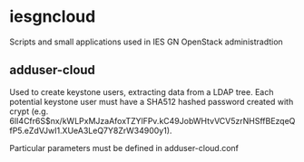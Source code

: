 # iesgncloud

Scripts and small applications used in IES GN OpenStack administradtion

## adduser-cloud

Used to create keystone users, extracting data from a LDAP tree. Each potential
keystone user must have a SHA512 hashed password created with crypt (e.g.
$6$lI4Cfr6S$nx/kWLPxMJzaAfoxTZYlFPv.kC49JobWHtvVCV5zrNHSffBEzqeQfP5.eZdVJwI1.XUeA3LeQ7Y8ZrW34900y1).

Particular parameters must be defined in adduser-cloud.conf